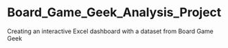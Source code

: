 # Board_Game_Geek_Analysis_Project
Creating an interactive Excel dashboard with a dataset from Board Game Geek
